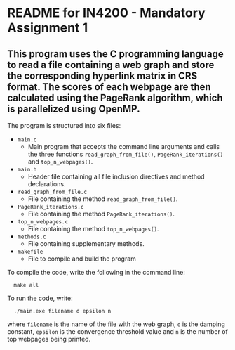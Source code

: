 # README for IN4200 - Mandatory Assignment 1

## This program uses the C programming language to read a file containing a web graph and store the corresponding hyperlink matrix in CRS format. The scores of each webpage are then calculated using the PageRank algorithm, which is parallelized using OpenMP.

The program is structured into six files:
  - `main.c`
    - Main program that accepts the command line arguments and calls the three functions `read_graph_from_file()`, `PageRank_iterations()` and `top_n_webpages()`.
  - `main.h`
    - Header file containing all file inclusion directives and method declarations.
  - `read_graph_from_file.c`
    - File containing the method `read_graph_from_file()`.
  - `PageRank_iterations.c`
    - File containing the method `PageRank_iterations()`.
  - `top_n_webpages.c`
    - File containing the method `top_n_webpages()`.
  - `methods.c`
    - File containing supplementary methods.
  - `makefile`
    - File to compile and build the program


To compile the code, write the following in the command line:

      make all

To run the code, write:

      ./main.exe filename d epsilon n

where `filename` is the name of the file with the web graph, `d` is the damping
constant, `epsilon` is the convergence threshold value and `n` is the number of
top webpages being printed.
